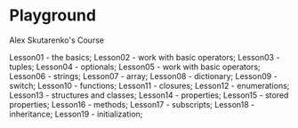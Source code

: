 # Playground
Alex Skutarenko's Course

Lesson01 - the basics;
Lesson02 - work with basic operators;
Lesson03 - tuples;
Lesson04 - optionals;
Lesson05 - work with basic operators;
Lesson06 - strings;
Lesson07 - array;
Lesson08 - dictionary;
Lesson09 - switch;
Lesson10 - functions;
Lesson11 - closures;
Lesson12 - enumerations;
Lesson13 - structures and classes;
Lesson14 - properties;
Lesson15 - stored properties;
Lesson16 - methods;
Lesson17 - subscripts;
Lesson18 - inheritance;
Lesson19 - initialization;
